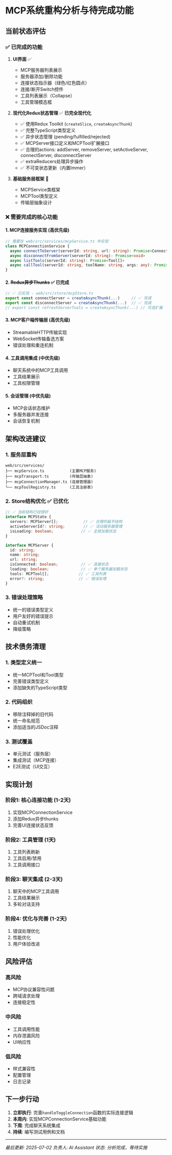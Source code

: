 # MCP系统重构分析与待完成功能

## 当前状态评估

### ✅ 已完成的功能
1. **UI界面** ✅
   - MCP服务器列表展示
   - 服务器添加/删除功能
   - 连接状态指示器（绿色/红色圆点）
   - 连接/断开Switch控件
   - 工具列表展示（Collapse）
   - 工具管理模态框

2. **现代化Redux状态管理** ✅ **已完全现代化**
   - ✅ 使用Redux Toolkit (`createSlice`, `createAsyncThunk`)
   - ✅ 完整TypeScript类型定义
   - ✅ 异步状态管理 (pending/fulfilled/rejected)
   - ✅ MCPServer接口定义和MCPTool扩展接口
   - ✅ 合理的actions: addServer, removeServer, setActiveServer, connectServer, disconnectServer
   - ✅ extraReducers处理异步操作
   - ✅ 不可变状态更新（内置Immer）

3. **基础服务层框架** 🔄
   - MCPService类框架
   - MCPTool类型定义
   - 传输层抽象设计

### ❌ 需要完成的核心功能

#### 1. MCP连接服务实现 (高优先级)
```typescript
// 需要在 web/src/services/mcpService.ts 中实现
class MCPConnectionService {
  async connectToServer(serverId: string, url: string): Promise<ConnectionResult>
  async disconnectFromServer(serverId: string): Promise<void>
  async listTools(serverId: string): Promise<Tool[]>
  async callTool(serverId: string, toolName: string, args: any): Promise<ToolResult>
}
```

#### 2. ~~Redux异步Thunks~~ ✅ **已完成**
```typescript
// ✅ 已实现 - web/src/store/mcpStore.ts
export const connectServer = createAsyncThunk(...)     // ✅ 完成
export const disconnectServer = createAsyncThunk(...)  // ✅ 完成
// export const refreshServerTools = createAsyncThunk(...) // 可选扩展
```

#### 3. MCP客户端传输层 (高优先级)
- StreamableHTTP传输实现
- WebSocket传输备选方案
- 错误处理和重连机制

#### 4. 工具调用集成 (中优先级)
- 聊天系统中的MCP工具调用
- 工具结果展示
- 工具权限管理

#### 5. 会话管理 (中优先级)
- MCP会话状态维护
- 多服务器并发连接
- 会话恢复机制

## 架构改进建议

### 1. 服务层重构
```
web/src/services/
├── mcpService.ts           (主要MCP服务)
├── mcpTransport.ts         (传输层抽象)
├── mcpConnectionManager.ts (连接管理器)
└── mcpToolRegistry.ts      (工具注册表)
```

### 2. Store结构优化 ✅ **已优化**
```typescript
// ✅ 当前结构已经很好
interface MCPState {
  servers: MCPServer[];           // ✅ 合理的扁平结构
  activeServerId?: string;        // ✅ 活动服务器管理
  isLoading: boolean;            // ✅ 全局加载状态
}

interface MCPServer {
  id: string;
  name: string;
  url: string;
  isConnected: boolean;          // ✅ 连接状态
  loading: boolean;              // ✅ 单个服务器加载状态
  tools: MCPTool[];             // ✅ 工具列表
  error?: string;               // ✅ 错误处理
}
```

### 3. 错误处理策略
- 统一的错误类型定义
- 用户友好的错误提示
- 自动重试机制
- 降级策略

## 技术债务清理

### 1. 类型定义统一
- 统一MCPTool和Tool类型
- 完善错误类型定义
- 添加缺失的TypeScript类型

### 2. 代码组织
- 移除注释掉的旧代码
- 统一命名规范
- 添加适当的JSDoc注释

### 3. 测试覆盖
- 单元测试（服务层）
- 集成测试（MCP连接）
- E2E测试（UI交互）

## 实现计划

### 阶段1: 核心连接功能 (1-2天)
1. 实现MCPConnectionService
2. 添加Redux异步thunks
3. 完善UI连接状态反馈

### 阶段2: 工具管理 (1天)
1. 工具列表刷新
2. 工具启用/禁用
3. 工具调用接口

### 阶段3: 聊天集成 (2-3天)
1. 聊天中的MCP工具调用
2. 工具结果展示
3. 多轮对话支持

### 阶段4: 优化与完善 (1-2天)
1. 错误处理优化
2. 性能优化
3. 用户体验改进

## 风险评估

### 高风险
- MCP协议兼容性问题
- 跨域请求处理
- 连接稳定性

### 中风险
- 工具调用性能
- 内存泄漏风险
- UI响应性

### 低风险
- 样式兼容性
- 配置管理
- 日志记录

## 下一步行动

1. **立即执行**: 完善`handleToggleConnection`函数的实际连接逻辑
2. **本周内**: 实现MCPConnectionService基础功能
3. **下周**: 完成聊天系统集成
4. **持续**: 编写测试用例和文档

---

*最后更新: 2025-07-02*
*负责人: AI Assistant*
*状态: 分析完成，等待实施*
